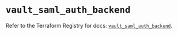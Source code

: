# `vault_saml_auth_backend`

Refer to the Terraform Registry for docs: [`vault_saml_auth_backend`](https://registry.terraform.io/providers/hashicorp/vault/4.2.0/docs/resources/saml_auth_backend).

